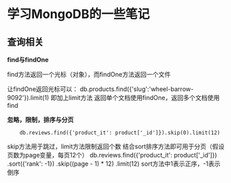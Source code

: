 学习MongoDB的一些笔记
===================

查询相关
-------------------

**find与findOne**

find方法返回一个光标（对象），而findOne方法返回一个文件

让findOne返回光标可以：
        db.products.find({'slug':'wheel-barrow-9092'}).limit(1)
即加上limit方法
返回单个文档使用findOne，返回多个文档使用find


**忽略，限制，排序与分页**

        db.reviews.find({'product_it': product['_id']}).skip(0).limit(12)
skip方法用于跳过，limit方法限制返回个数
结合sort排序方法即可用于分页（假设页数为page变量，每页12个）
        db.reviews.find({'product_it': product['_id']})
            .sort({'rank': -1})
            .skip((page - 1) * 12)
            .limit(12)
sort方法中1表示正序，-1表示倒序


